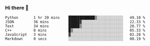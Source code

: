 ### Hi there 👋

<!--START_SECTION:waka-->

```text
Python       1 hr 20 mins    ████████████▒░░░░░░░░░░░░   49.10 %
JSON         36 mins         █████▓░░░░░░░░░░░░░░░░░░░   22.33 %
Text         34 mins         █████▒░░░░░░░░░░░░░░░░░░░   20.77 %
C++          8 mins          █▒░░░░░░░░░░░░░░░░░░░░░░░   05.33 %
JavaScript   3 mins          ▓░░░░░░░░░░░░░░░░░░░░░░░░   02.28 %
Markdown     0 secs          ░░░░░░░░░░░░░░░░░░░░░░░░░   00.19 %
```

<!--END_SECTION:waka-->
